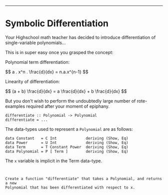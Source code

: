 
----

# Symbolic Differentiation

Your Highschool math teacher has decided to introduce differentiation of single-variable polynomials...

This is in super easy once you grasped the concept:

<div class="important">

Polynomial term differentiation:

<div class="center"> $$ a . x^n . \frac{d}{dx} = n.a.x^{n-1} $$ </div>

Linearity of differentiation:

<div class="center"> $$ (a + b) \frac{d}{dx} = a \frac{d}{dx} + b \frac{d}{dx} $$ </div>

</div>

But you don't wish to perform the undoubtedly large number of rote-examples required after your moment of epiphany.

~~~{data-language=haskell .nocheck}
differentiate :: Polynomial -> Polynomial
differentiate = ...
~~~

<div class="important">

The data-types used to represent a `Polynomial` are as follows:

~~~{ data-language=haskell data-filter=./resources/scripts/check.sh }
data Constant   = C Int             deriving (Show, Eq)
data Power      = U Int             deriving (Show, Eq)
data Term       = T Constant Power  deriving (Show, Eq)
data Polynomial = P [ Term ]        deriving (Show, Eq)
~~~

The `x` variable is implicit in the Term data-type.

</div>


```instruction

  
Create a function "differentiate" that takes a Polynomial, and returns a new
Polynomial that has been differentiated with respect to x.
```
